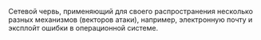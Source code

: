 Сетевой червь, применяющий для своего распространения несколько разных механизмов (векторов атаки), например, электронную почту и эксплойт ошибки в операционной системе.